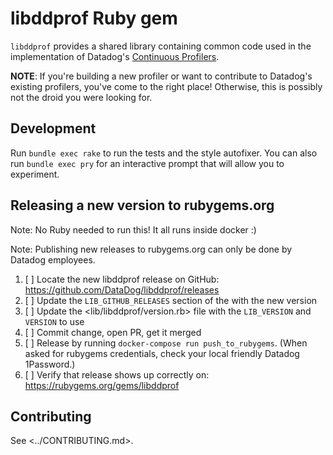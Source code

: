 # libddprof Ruby gem

`libddprof` provides a shared library containing common code used in the implementation of Datadog's
[Continuous Profilers](https://docs.datadoghq.com/tracing/profiler/).

**NOTE**: If you're building a new profiler or want to contribute to Datadog's existing profilers,
you've come to the right place!
Otherwise, this is possibly not the droid you were looking for.

## Development

Run `bundle exec rake` to run the tests and the style autofixer.
You can also run `bundle exec pry` for an interactive prompt that will allow you to experiment.

## Releasing a new version to rubygems.org

Note: No Ruby needed to run this! It all runs inside docker :)

Note: Publishing new releases to rubygems.org can only be done by Datadog employees.

1. [ ] Locate the new libddprof release on GitHub: <https://github.com/DataDog/libddprof/releases>
2. [ ] Update the `LIB_GITHUB_RELEASES` section of the <Rakefile> with the new version
3. [ ] Update the <lib/libddprof/version.rb> file with the `LIB_VERSION` and `VERSION` to use
4. [ ] Commit change, open PR, get it merged
5. [ ] Release by running `docker-compose run push_to_rubygems`.
    (When asked for rubygems credentials, check your local friendly Datadog 1Password.)
6. [ ] Verify that release shows up correctly on: <https://rubygems.org/gems/libddprof>

## Contributing

See <../CONTRIBUTING.md>.

